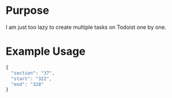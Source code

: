 # Purpose

I am just too lazy to create multiple tasks on Todoist one by one.

# Example Usage

```js
{
  "section": "37",
  "start": "322",
  "end": "328"
}
```
